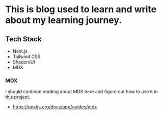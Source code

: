 # This is blog used to learn and write about my learning journey.

## Tech Stack

- Next.js
- Tailwind CSS
- Shadcn/UI
- MDX

### MDX

I should continue reading about MDX here and figure out how to use it in this project.

- https://nextjs.org/docs/app/guides/mdx
